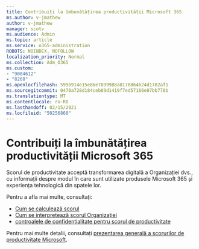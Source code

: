 ```yaml
---
title: Contribuiți la îmbunătățirea productivității Microsoft 365
ms.author: v-jmathew
author: v-jmathew
manager: scotv
ms.audience: Admin
ms.topic: article
ms.service: o365-administration
ROBOTS: NOINDEX, NOFOLLOW
localization_priority: Normal
ms.collection: Adm_O365
ms.custom:
- "9004612"
- "8268"
ms.openlocfilehash: 599b914e15e86e7899988a0178864b24d1782af1
ms.sourcegitcommit: 0470a728d184ceb89d1419f7ed57166e07bb778b
ms.translationtype: MT
ms.contentlocale: ro-RO
ms.lasthandoff: 02/15/2021
ms.locfileid: "50256860"
---
```

# <a name="help-improve-microsoft-365-productivity"></a>Contribuiți la îmbunătățirea productivității Microsoft 365

Scorul de productivitate acceptă transformarea digitală a Organizației dvs., cu informații despre modul în care sunt utilizate produsele Microsoft 365 și experiența tehnologică din spatele lor.

Pentru a afla mai multe, consultați:

- [Cum se calculează scorul](https://docs.microsoft.com/microsoft-365/admin/productivity/productivity-score)
- [Cum se interpretează scorul Organizației](https://docs.microsoft.com/microsoft-365/admin/productivity/productivity-score)
- [controalele de confidențialitate pentru scorul de productivitate](https://docs.microsoft.com/microsoft-365/admin/productivity/privacy)

Pentru mai multe detalii, consultați [prezentarea generală a scorurilor de productivitate Microsoft](https://docs.microsoft.com/microsoft-365/admin/productivity/productivity-score).
